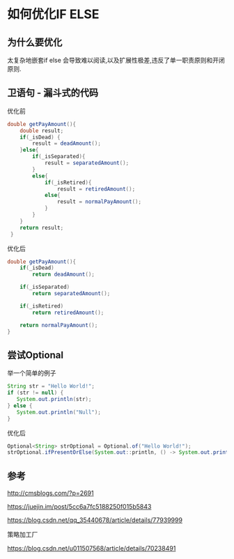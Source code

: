 # 如何优化IF ELSE



## 为什么要优化

太复杂地嵌套if else 会导致难以阅读,以及扩展性极差,违反了单一职责原则和开闭原则.







## 卫语句 -  漏斗式的代码

优化前

```JAVA
double getPayAmount(){
    double result;
    if(_isDead) {
        result = deadAmount();
    }else{
        if(_isSeparated){
            result = separatedAmount();
        }
        else{
            if(_isRetired){
                result = retiredAmount();
            else{
                result = normalPayAmount();
            }
        }
    }
    return result;
 }
```

优化后

```java
double getPayAmount(){
    if(_isDead) 
        return deadAmount();

    if(_isSeparated)
        return separatedAmount();

    if(_isRetired)
        return retiredAmount();

    return normalPayAmount();
}
```



##  尝试Optional

举一个简单的例子

```JAVA
String str = "Hello World!";
if (str != null) {
   System.out.println(str);
} else {
   System.out.println("Null");
}
```

优化后

```java
Optional<String> strOptional = Optional.of("Hello World!");
strOptional.ifPresentOrElse(System.out::println, () -> System.out.println("Null"));
```





## 参考

http://cmsblogs.com/?p=2691

https://juejin.im/post/5cc6a7fc5188250f015b5843

https://blog.csdn.net/qq_35440678/article/details/77939999

策略加工厂

https://blog.csdn.net/u011507568/article/details/70238491